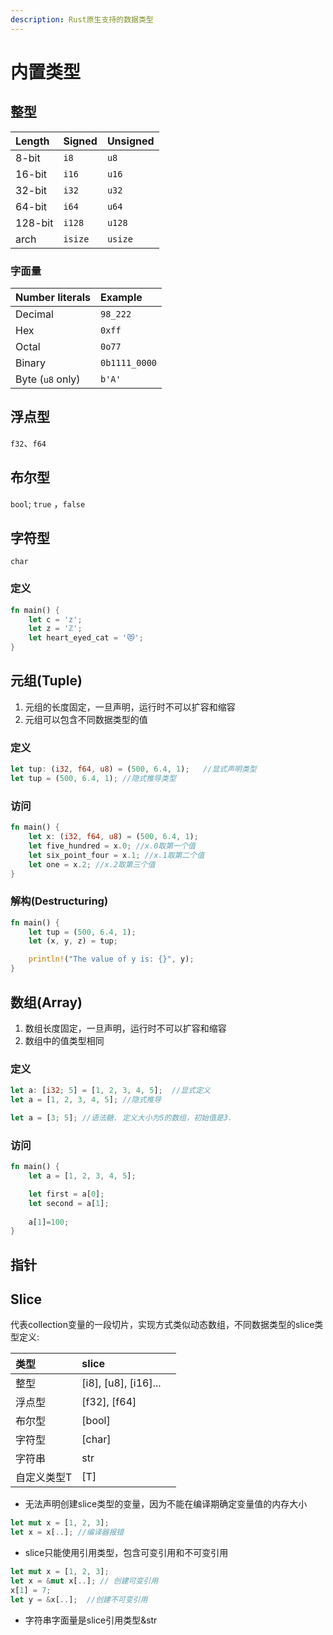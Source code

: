 ```yaml
---
description: Rust原生支持的数据类型
---
```


# 内置类型

## 整型

| Length | Signed | Unsigned |
| :--- | :--- | :--- |
| 8-bit | `i8` | `u8` |
| 16-bit | `i16` | `u16` |
| 32-bit | `i32` | `u32` |
| 64-bit | `i64` | `u64` |
| 128-bit | `i128` | `u128` |
| arch | `isize` | `usize` |

### 字面量

| Number literals | Example |
| :--- | :--- |
| Decimal | `98_222` |
| Hex | `0xff` |
| Octal | `0o77` |
| Binary | `0b1111_0000` |
| Byte \(`u8` only\) | `b'A'` |

## 浮点型

`f32`、`f64`

## 布尔型

`bool`; `true` ，`false` 

## 字符型

`char`

### 定义

```rust
fn main() {
    let c = 'z';
    let z = 'ℤ';
    let heart_eyed_cat = '😻';
}
```

## 元组\(Tuple\)

1. 元组的长度固定，一旦声明，运行时不可以扩容和缩容
2. 元组可以包含不同数据类型的值

### 定义

```rust
let tup: (i32, f64, u8) = (500, 6.4, 1);   //显式声明类型
let tup = (500, 6.4, 1); //隐式推导类型
```

### 访问

```rust
fn main() {
    let x: (i32, f64, u8) = (500, 6.4, 1);
    let five_hundred = x.0; //x.0取第一个值
    let six_point_four = x.1; //x.1取第二个值
    let one = x.2; //x.2取第三个值
}
```

### 解构\(Destructuring\)

```rust
fn main() {
    let tup = (500, 6.4, 1);
    let (x, y, z) = tup;

    println!("The value of y is: {}", y);
}
```

## 数组\(Array\)

1. 数组长度固定，一旦声明，运行时不可以扩容和缩容
2. 数组中的值类型相同

### 定义

```rust
let a: [i32; 5] = [1, 2, 3, 4, 5];  //显式定义
let a = [1, 2, 3, 4, 5]; //隐式推导

let a = [3; 5]; //语法糖. 定义大小为5的数组，初始值是3.
```

### 访问

```rust
fn main() {
    let a = [1, 2, 3, 4, 5];

    let first = a[0];
    let second = a[1];
    
    a[1]=100;
}
```

## 指针

## Slice

代表collection变量的一段切片，实现方式类似动态数组，不同数据类型的slice类型定义:

| 类型 | slice |  |
| :--- | :--- | :--- |
| 整型 | \[i8\], \[u8\], \[i16\]... |  |
| 浮点型 | \[f32\], \[f64\] |  |
| 布尔型 | \[bool\] |  |
| 字符型 | \[char\] |  |
| 字符串 | str |  |
| 自定义类型T | \[T\] |  |

* 无法声明创建slice类型的变量，因为不能在编译期确定变量值的内存大小

```rust
let mut x = [1, 2, 3];
let x = x[..]; //编译器报错
```

* slice只能使用引用类型，包含可变引用和不可变引用

```rust
let mut x = [1, 2, 3];
let x = &mut x[..]; // 创建可变引用
x[1] = 7;
let y = &x[..];  //创建不可变引用
```

* 字符串字面量是slice引用类型&str

